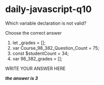 # daily-javascript-q10

Which variable declaration is not valid?

Choose the correct answer

1) let _grades = [];
2) var Course_98_382_Question_Count = 75;
3) const $studentCount = 34;
4) var 98_382_grades = [];

WRITE YOUR ANSWER HERE

***the answer is 3***
